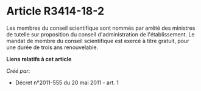 # Article R3414-18-2

Les membres du conseil scientifique sont nommés par arrêté des ministres de tutelle sur proposition du conseil
d'administration de l'établissement. Le mandat de membre du conseil scientifique est exercé à titre gratuit, pour une durée
de trois ans renouvelable.

**Liens relatifs à cet article**

_Créé par_:

  - Décret n°2011-555 du 20 mai 2011 - art. 1
